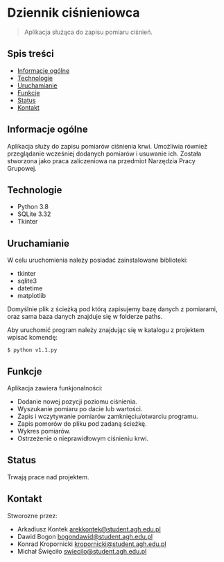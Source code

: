 # Dziennik ciśnieniowca
>Aplikacja służąca do zapisu pomiaru ciśnień.

## Spis treści
* [Informacje ogólne](#informacje-ogólne)
* [Technologie](#technologie)
* [Uruchamianie](#uruchamianie)
* [Funkcje](#funkcje)
* [Status](#status)
* [Kontakt](#Kontakt)

## Informacje ogólne
Aplikacja służy do zapisu pomiarów ciśnienia krwi. Umożliwia również przeglądanie wcześniej dodanych pomiarów i usuwanie ich. Została stworzona jako praca zaliczeniowa na przedmiot Narzędzia Pracy Grupowej.

## Technologie
* Python 3.8
* SQLite 3.32
* Tkinter

## Uruchamianie
W celu uruchomienia należy posiadać zainstalowane biblioteki:
* tkinter
* sqlite3
* datetime
* matplotlib

Domyślnie plik z ścieżką pod którą zapisujemy bazę danych z pomiarami, oraz sama baza danych znajduje się w folderze paths.

Aby uruchomić program należy znajdując się w katalogu z projektem wpisać komendę:

```
$ python v1.1.py
```

## Funkcje
Aplikacja zawiera funkjonalności:
* Dodanie nowej pozycji poziomu ciśnienia.
* Wyszukanie pomiaru po dacie lub wartości.
* Zapis i wczytywanie pomiarów zamknięciu/otwarciu programu.
* Zapis pomorów do pliku pod zadaną ścieżkę.
* Wykres pomiarów.
* Ostrzeżenie o nieprawidłowym ciśnieniu krwi.

## Status
Trwają prace nad projektem.

## Kontakt
Stworozne przez:
* Arkadiusz Kontek	arekkontek@student.agh.edu.pl
* Dawid Bogon		bogondawid@student.agh.edu.pl
* Konrad Kropornicki	kropornicki@student.agh.edu.pl
* Michał Święciło	swiecilo@student.agh.edu.pl
